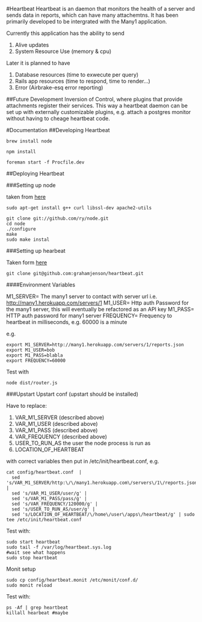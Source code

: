 #Heartbeat
Heartbeat is an daemon that monitors the health of a server and sends data in reports, which can have many attachemtns.
It has been primarily developed to be intergrated with the Many1 application.

Currently this application has the ability to send
1. Alive updates
2. System Resource Use (memory & cpu)

Later it is planned to have 
1. Database resources (time to exwecute per query)
2. Rails app resources (time to respond, time to render...)
3. Error (Airbrake-esq error reporting) 

##Future Development
Inversion of Control, where plugins that provide attachments register their services.
This way a heartbeat daemon can be set up with externally customizable plugins, e.g. attach a postgres monitor without having to cheage heartbeat code.


#Documentation
##Developing Heartbeat

```brew install node```

```npm install```

```foreman start -f Procfile.dev```


##Deploying Heartbeat

###Setting up node

taken from [here](http://howtonode.org/how-to-install-nodejs)

```
sudo apt-get install g++ curl libssl-dev apache2-utils

git clone git://github.com/ry/node.git
cd node
./configure
make
sudo make instal

```

###Setting up hearbeat

Taken form [here](http://howtonode.org/deploying-node-upstart-monit)

```
git clone git@github.com:grahamjenson/heartbeat.git
```


####Environment Variables

M1_SERVER= The many1 server to contact with server url i.e. http://many1.herokuapp.com/servers/1
M1_USER= Http auth Password for the many1 server, this will eventually be refactored as an API key 
M1_PASS= HTTP auth password for many1 server
FREQUENCY= Frequency to heartbeat in milliseconds, e.g. 60000 is a minute

e.g.
```
export M1_SERVER=http://many1.herokuapp.com/servers/1/reports.json
export M1_USER=bob
export M1_PASS=blabla
export FREQUENCY=60000
```


Test with

```
node dist/router.js
```

###Upstart
Upstart conf (upstart should be installed)

Have to replace:

1. VAR_M1_SERVER (described above)
2. VAR_M1_USER (described above)
3. VAR_M1_PASS (described above)
4. VAR_FREQUENCY (described above)
5. USER_TO_RUN_AS the user the node process is run as 
6. LOCATION_OF_HEARTBEAT 

with correct variables then put in /etc/init/heartbeat.conf, e.g.


```
cat config/heartbeat.conf  |
  sed 's/VAR_M1_SERVER/http:\/\/many1.herokuapp.com\/servers\/1\/reports.json/g' |
  sed 's/VAR_M1_USER/user/g' |
  sed 's/VAR_M1_PASS/pass/g' |
  sed 's/VAR_FREQUENCY/120000/g' |
  sed 's/USER_TO_RUN_AS/user/g' | 
  sed 's/LOCATION_OF_HEARTBEAT/\/home\/user\/apps\/heartbeat/g' | sudo tee /etc/init/heartbeat.conf
```

Test with:

```
sudo start heartbeat
sudo tail -f /var/log/heartbeat.sys.log
#wait see what happens
sudo stop heartbeat
```

Monit setup

```
sudo cp config/heartbeat.monit /etc/monit/conf.d/
sudo monit reload
```


Test with:

```
ps -Af | grep heartbeat
killall hearbeat #maybe
```